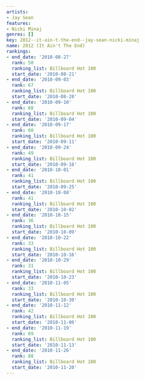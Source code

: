 ```yaml
---
artists:
- Jay Sean
features:
- Nicki Minaj
genres: []
key: 2012--it-ain-t-the-end--jay-sean-nicki-minaj
name: 2012 (It Ain't The End)
rankings:
- end_date: '2010-08-27'
  rank: 50
  ranking_list: Billboard Hot 100
  start_date: '2010-08-21'
- end_date: '2010-09-03'
  rank: 67
  ranking_list: Billboard Hot 100
  start_date: '2010-08-28'
- end_date: '2010-09-10'
  rank: 68
  ranking_list: Billboard Hot 100
  start_date: '2010-09-04'
- end_date: '2010-09-17'
  rank: 60
  ranking_list: Billboard Hot 100
  start_date: '2010-09-11'
- end_date: '2010-09-24'
  rank: 49
  ranking_list: Billboard Hot 100
  start_date: '2010-09-18'
- end_date: '2010-10-01'
  rank: 41
  ranking_list: Billboard Hot 100
  start_date: '2010-09-25'
- end_date: '2010-10-08'
  rank: 41
  ranking_list: Billboard Hot 100
  start_date: '2010-10-02'
- end_date: '2010-10-15'
  rank: 36
  ranking_list: Billboard Hot 100
  start_date: '2010-10-09'
- end_date: '2010-10-22'
  rank: 33
  ranking_list: Billboard Hot 100
  start_date: '2010-10-16'
- end_date: '2010-10-29'
  rank: 31
  ranking_list: Billboard Hot 100
  start_date: '2010-10-23'
- end_date: '2010-11-05'
  rank: 33
  ranking_list: Billboard Hot 100
  start_date: '2010-10-30'
- end_date: '2010-11-12'
  rank: 42
  ranking_list: Billboard Hot 100
  start_date: '2010-11-06'
- end_date: '2010-11-19'
  rank: 69
  ranking_list: Billboard Hot 100
  start_date: '2010-11-13'
- end_date: '2010-11-26'
  rank: 88
  ranking_list: Billboard Hot 100
  start_date: '2010-11-20'
---
```


